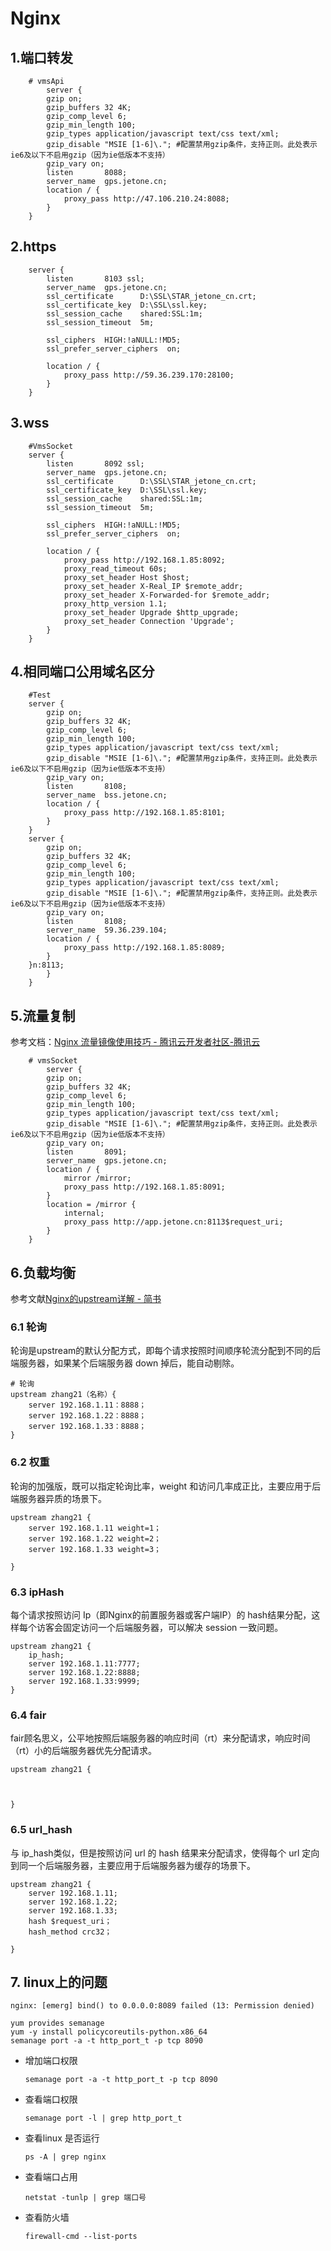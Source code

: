# Nginx

## 1.端口转发

```shell
    # vmsApi
        server {
        gzip on;
        gzip_buffers 32 4K;
        gzip_comp_level 6;
        gzip_min_length 100;
        gzip_types application/javascript text/css text/xml;
        gzip_disable "MSIE [1-6]\."; #配置禁用gzip条件，支持正则。此处表示ie6及以下不启用gzip（因为ie低版本不支持）
        gzip_vary on;
        listen       8088;
        server_name  gps.jetone.cn;
        location / {
            proxy_pass http://47.106.210.24:8088;
        }
    }
```

## 2.https

```shell
    server {
        listen       8103 ssl;
        server_name  gps.jetone.cn;
        ssl_certificate      D:\SSL\STAR_jetone_cn.crt;
        ssl_certificate_key  D:\SSL\ssl.key;
        ssl_session_cache    shared:SSL:1m;
        ssl_session_timeout  5m;

        ssl_ciphers  HIGH:!aNULL:!MD5;
        ssl_prefer_server_ciphers  on;

        location / {
            proxy_pass http://59.36.239.170:28100;
        }
    }
```

## 3.wss

```shell
    #VmsSocket
    server {
        listen       8092 ssl;
        server_name  gps.jetone.cn;
        ssl_certificate      D:\SSL\STAR_jetone_cn.crt;
        ssl_certificate_key  D:\SSL\ssl.key;
        ssl_session_cache    shared:SSL:1m;
        ssl_session_timeout  5m;

        ssl_ciphers  HIGH:!aNULL:!MD5;
        ssl_prefer_server_ciphers  on;

        location / {
            proxy_pass http://192.168.1.85:8092;
            proxy_read_timeout 60s;
            proxy_set_header Host $host;
            proxy_set_header X-Real_IP $remote_addr;
            proxy_set_header X-Forwarded-for $remote_addr;
            proxy_http_version 1.1;
            proxy_set_header Upgrade $http_upgrade;
            proxy_set_header Connection 'Upgrade';
        }
    }
```

## 4.相同端口公用域名区分

```shell
    #Test
    server {
        gzip on;
        gzip_buffers 32 4K;
        gzip_comp_level 6;
        gzip_min_length 100;
        gzip_types application/javascript text/css text/xml;
        gzip_disable "MSIE [1-6]\."; #配置禁用gzip条件，支持正则。此处表示ie6及以下不启用gzip（因为ie低版本不支持）
        gzip_vary on;
        listen       8108;
        server_name  bss.jetone.cn;
        location / {
            proxy_pass http://192.168.1.85:8101;
        }
    }
    server {
        gzip on;
        gzip_buffers 32 4K;
        gzip_comp_level 6;
        gzip_min_length 100;
        gzip_types application/javascript text/css text/xml;
        gzip_disable "MSIE [1-6]\."; #配置禁用gzip条件，支持正则。此处表示ie6及以下不启用gzip（因为ie低版本不支持）
        gzip_vary on;
        listen       8108;
        server_name  59.36.239.104;
        location / {
            proxy_pass http://192.168.1.85:8089;
        }
    }n:8113;
        }
    }
```

## 5.流量复制

参考文档：[Nginx 流量镜像使用技巧 - 腾讯云开发者社区-腾讯云](https://cloud.tencent.com/developer/article/1495449)

```shell
    # vmsSocket
        server {
        gzip on;
        gzip_buffers 32 4K;
        gzip_comp_level 6;
        gzip_min_length 100;
        gzip_types application/javascript text/css text/xml;
        gzip_disable "MSIE [1-6]\."; #配置禁用gzip条件，支持正则。此处表示ie6及以下不启用gzip（因为ie低版本不支持）
        gzip_vary on;
        listen       8091;
        server_name  gps.jetone.cn;
        location / {
            mirror /mirror;
            proxy_pass http://192.168.1.85:8091;
        }
        location = /mirror {
            internal;
            proxy_pass http://app.jetone.cn:8113$request_uri;
        }
    }
```

## 6.负载均衡

参考文献[Nginx的upstream详解 - 简书](https://www.jianshu.com/p/8671c40a5be8)

### 6.1 轮询

轮询是upstream的默认分配方式，即每个请求按照时间顺序轮流分配到不同的后端服务器，如果某个后端服务器 down 掉后，能自动剔除。

```shell
# 轮询
upstream zhang21（名称）{
    server 192.168.1.11：8888；
    server 192.168.1.22：8888；
    server 192.168.1.33：8888；
}
```

### 6.2 权重

轮询的加强版，既可以指定轮询比率，weight 和访问几率成正比，主要应用于后端服务器异质的场景下。

```shell
upstream zhang21 {
    server 192.168.1.11 weight=1；
    server 192.168.1.22 weight=2；
    server 192.168.1.33 weight=3；

}
```

### 6.3 ipHash

每个请求按照访问 Ip（即Nginx的前置服务器或客户端IP）的 hash结果分配，这样每个访客会固定访问一个后端服务器，可以解决 session 一致问题。

```shell
upstream zhang21 {
    ip_hash;
    server 192.168.1.11:7777;
    server 192.168.1.22:8888;
    server 192.168.1.33:9999;
}
```

### 6.4 fair

fair顾名思义，公平地按照后端服务器的响应时间（rt）来分配请求，响应时间（rt）小的后端服务器优先分配请求。

```shell
upstream zhang21 {



}
```

### 6.5  url_hash

与 ip_hash类似，但是按照访问 url 的 hash 结果来分配请求，使得每个 url 定向到同一个后端服务器，主要应用于后端服务器为缓存的场景下。

```shell
upstream zhang21 {
    server 192.168.1.11;
    server 192.168.1.22;
    server 192.168.1.33;
    hash $request_uri；
    hash_method crc32；

}
```

## 7. linux上的问题

```shell
nginx: [emerg] bind() to 0.0.0.0:8089 failed (13: Permission denied)

yum provides semanage
yum -y install policycoreutils-python.x86_64
semanage port -a -t http_port_t -p tcp 8090 
```

* 增加端口权限
  
  ```shell
  semanage port -a -t http_port_t -p tcp 8090
  ```

* 查看端口权限
  
  ```shell
  semanage port -l | grep http_port_t
  ```

* 查看linux 是否运行
  
  ```shell
  ps -A | grep nginx
  ```

* 查看端口占用
  
  ```shell
  netstat -tunlp | grep 端口号
  ```

* 查看防火墙
  
  ```shell
  firewall-cmd --list-ports
  ```
